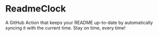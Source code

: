 # ReadmeClock
A GitHub Action that keeps your README up-to-date by automatically syncing it with the current time. Stay on time, every time!
